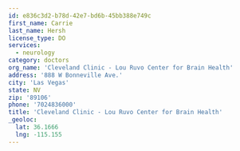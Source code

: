 ```yaml
---
id: e836c3d2-b78d-42e7-bd6b-45bb388e749c
first_name: Carrie
last_name: Hersh
license_type: DO
services:
  - neurology
category: doctors
org_name: 'Cleveland Clinic - Lou Ruvo Center for Brain Health'
address: '888 W Bonneville Ave.'
city: 'Las Vegas'
state: NV
zip: '89106'
phone: '7024836000'
title: 'Cleveland Clinic - Lou Ruvo Center for Brain Health'
_geoloc:
  lat: 36.1666
  lng: -115.155
---
```

